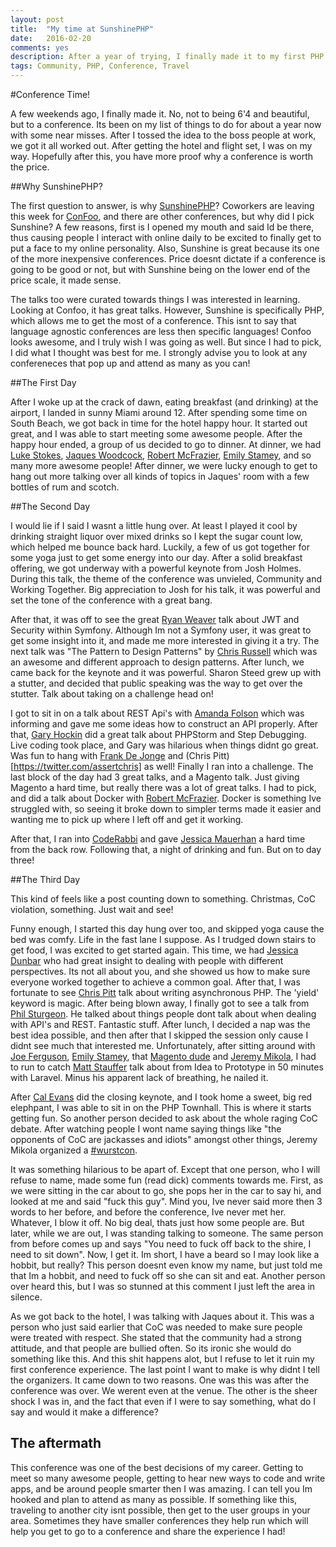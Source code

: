 ```yaml
---
layout: post
title:  "My time at SunshinePHP"
date:   2016-02-20
comments: yes
description: After a year of trying, I finally made it to my first PHP Conference.    
tags: Community, PHP, Conference, Travel
---
```


#Conference Time!

A few weekends ago, I finally made it. No, not to being 6'4 and beautiful, but to a conference. Its been on my list of things to do for about a year now with some near misses. After I tossed the idea to the boss people at work, we got it all worked out. After getting the hotel and flight set, I was on my way. Hopefully after this, you have more proof why a conference is worth the price. 

##Why SunshinePHP?

The first question to answer, is why [SunshinePHP](http://2016.sunshinephp.com)? Coworkers are leaving this week for [ConFoo](https://confoo.ca), and there are other conferences, but why did I pick Sunshine? A few reasons, first is I opened my mouth and said Id be there, thus causing people I interact with online daily to be excited to finally get to put a face to my online personality. Also, Sunshine is great because its one of the more inexpensive conferences. Price doesnt dictate if a conference is going to be good or not, but with Sunshine being on the lower end of the price scale, it made sense. 

The talks too were curated towards things I was interested in learning. Looking at Confoo, it has great talks. However, Sunshine is specifically PHP, which allows me to get the most of a conference. This isnt to say that language agnostic conferences are less then specific languages! Confoo looks awesome, and I truly wish I was going as well. But since I had to pick, I did what I thought was best for me. I strongly advise you to look at any confereneces that pop up and attend as many as you can!

##The First Day

After I woke up at the crack of dawn, eating breakfast (and drinking) at the airport, I landed in sunny Miami around 12. After spending some time on South Beach, we got back in time for the hotel happy hour. It started out great, and I was able to start meeting some awesome people. After the happy hour ended, a group of us decided to go to dinner. At dinner, we had [Luke Stokes](https://twitter.com/lukestokes), [Jaques Woodcock](https://twitter.com/jwoodcock), [Robert McFrazier](https://twitter.com/rmcfrazier), [Emily Stamey](https://twitter.com/elstamey), and so many more awesome people! After dinner, we were lucky enough to get to hang out more talking over all kinds of topics in Jaques' room with a few bottles of rum and scotch. 

##The Second Day
 
I would lie if I said I wasnt a little hung over. At least I played it cool by drinking straight liquor over mixed drinks so I kept the sugar count low, which helped me bounce back hard. Luckily, a few of us got together for some yoga just to get some energy into our day. After a solid breakfast offering, we got underway with a powerful keynote from Josh Holmes. During this talk, the theme of the conference was unvieled, Community and Working Together. Big appreciation to Josh for his talk, it was powerful and set the tone of the conference with a great bang. 

After that, it was off to see the great [Ryan Weaver](https://twitter.com/weaverryan) talk about JWT and Security within Symfony. Although Im not a Symfony user, it was great to get some insight into it, and made me more interested in giving it a try. The next talk was "The Pattern to Design Patterns" by [Chris Russell](https://twitter.com/crussell52_) which was an awesome and different approach to design patterns. After lunch, we came back for the keynote and it was powerful. Sharon Steed grew up with a stutter, and decided that public speaking was the way to get over the stutter. Talk about taking on a challenge head on!

I got to sit in on a talk about REST Api's with [Amanda Folson](https://twitter.com/AmbassadorAwsum) which was informing and gave me some ideas how to construct an API properly. After that, [Gary Hockin](https://twitter.com/geeh) did a great talk about PHPStorm and Step Debugging. Live coding took place, and Gary was hilarious when things didnt go great. Was fun to hang with [Frank De Jonge](https://twitter.com/frankdejonge) and (Chris Pitt)[https://twitter.com/assertchris] as well! Finally I ran into a challenge. The last block of the day had 3 great talks, and a Magento talk. Just giving Magento a hard time, but really there was a lot of great talks. I had to pick, and did a talk about Docker with [Robert McFrazier](https://twitter.com/rmcfrazier). Docker is something Ive struggled with, so seeing it broke down to simpler terms made it easier and wanting me to pick up where I left off and get it working. 

After that, I ran into [CodeRabbi](https://twitter.com/coderabbi) and gave [Jessica Mauerhan](https://twitter.com/JessicaMauerhan) a hard time from the back row. Following that, a night of drinking and fun. But on to day three!

##The Third Day

This kind of feels like a post counting down to something. Christmas, CoC violation, something. Just wait and see!

Funny enough, I started this day hung over too, and skipped yoga cause the bed was comfy. Life in the fast lane I suppose. As I trudged down stairs to get food, I was excited to get started again. This time, we had [Jessica Dunbar](https://twitter.com/JessicaDunbar) who had great insight to dealing with people with different perspectives. Its not all about you, and she showed us how to make sure everyone worked together to achieve a common goal. After that, I was fortunate to see [Chris Pitt](https://twitter.com/assertchris) talk about writing asynchronous PHP. The 'yield' keyword is magic. After being blown away, I finally got to see a talk from [Phil Sturgeon](https://twitter.com/philsturgeon). He talked about things people dont talk about when dealing with API's and REST. Fantastic stuff. After lunch, I decided a nap was the best idea possible, and then after that I skipped the session only cause I didnt see much that interested me. Unfortunately, after sitting around with [Joe Ferguson](https://twitter.com/joepferguson), [Emily Stamey](https://twitter.com/elstamey), that [Magento dude](https://twitter.com/benmarks) and [Jeremy Mikola](https://twitter.com/jmikola), I had to run to catch [Matt Stauffer](https://twitter.com/stauffermatt) talk about from Idea to Prototype in 50 minutes with Laravel. Minus his apparent lack of breathing, he nailed it. 

After [Cal Evans](https://twitter.com/calevans) did the closing keynote, and I took home a sweet, big red elephpant, I was able to sit in on the PHP Townhall. This is where it starts getting fun. So another person decided to ask about the whole raging CoC debate. After watching people I wont name saying things like "the opponents of CoC are jackasses and idiots" amongst other things, Jeremy Mikola organized a [#wurstcon](https://twitter.com/wurstcon). 

It was something hilarious to be apart of. Except that one person, who I will refuse to name, made some fun (read dick) comments towards me. First, as we were sitting in the car about to go, she pops her in the car to say hi, and looked at me and said "fuck this guy". Mind you, Ive never said more then 3 words to her before, and before the conference, Ive never met her. Whatever, I blow it off. No big deal, thats just how some people are. But later, while we are out, I was standing talking to someone. The same person from before comes up and says "You need to fuck off back to the shire, I need to sit down". Now, I get it. Im short, I have a beard so I may look like a hobbit, but really? This person doesnt even know my name, but just told me that Im a hobbit, and need to fuck off so she can sit and eat. Another person over heard this, but I was so stunned at this comment I just left the area in silence. 

As we got back to the hotel, I was talking with Jaques about it. This was a person who just said earlier that CoC was needed to make sure people were treated with respect. She stated that the community had a strong attitude, and that people are bullied often. So its ironic she would do something like this. And this shit happens alot, but I refuse to let it ruin my first conference experience. The last point I want to make is why didnt I tell the organizers. It came down to two reasons. One was this was after the conference was over. We werent even at the venue. The other is the sheer shock I was in, and the fact that even if I were to say something, what do I say and would it make a difference?

## The aftermath

This conference was one of the best decisions of my career. Getting to meet so many awesome people, getting to hear new ways to code and write apps, and be around people smarter then I was amazing. I can tell you Im hooked and plan to attend as many as possible. If something like this, traveling to another city isnt possible, then get to the user groups in your area. Sometimes they have smaller conferences they help run which will help you get to go to a conference and share the experience I had!
